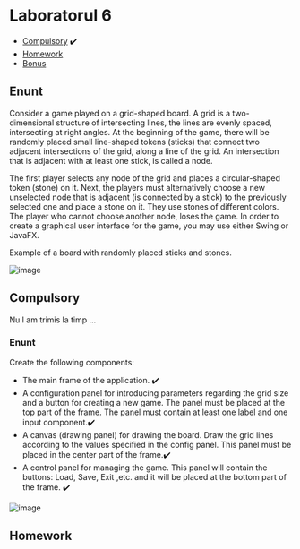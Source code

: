 # Laboratorul 6

  * [Compulsory](#Compulsory) :heavy_check_mark:
  * [Homework](#homework)
  * [Bonus](#bonus)

## Enunt

Consider a game played on a grid-shaped board. A grid is a two-dimensional structure of intersecting lines, the lines are evenly spaced, intersecting at right angles.
At the beginning of the game, there will be randomly placed small line-shaped tokens (sticks) that connect two adjacent intersections of the grid, along a line of the grid.
An intersection that is adjacent with at least one stick, is called a node.

The first player selects any node of the grid and places a circular-shaped token (stone) on it. Next, the players must alternatively choose a new unselected node that is adjacent (is connected by a stick) to the previously selected one and place a stone on it. They use stones of different colors. The player who cannot choose another node, loses the game.
In order to create a graphical user interface for the game, you may use either Swing or JavaFX.

Example of a board with randomly placed sticks and stones.

![image](https://user-images.githubusercontent.com/79217056/161818653-29d46538-b8c2-4f6a-b655-6d41c1c5b5ce.png)

## Compulsory
Nu l am trimis la timp ...
### Enunt

Create the following components:
 * The main frame of the application. :heavy_check_mark:
 * A configuration panel for introducing parameters regarding the grid size and a button for creating a new game. The panel must be placed at the top part of the frame. The panel must contain at least one label and one input component.:heavy_check_mark:
 * A canvas (drawing panel) for drawing the board. Draw the grid lines according to the values specified in the config panel. This panel must be placed in the center part of the frame.:heavy_check_mark:
 * A control panel for managing the game. This panel will contain the buttons: Load, Save, Exit ,etc. and it will be placed at the bottom part of the frame. :heavy_check_mark:

![image](https://user-images.githubusercontent.com/79217056/161819049-b3acfd72-9f27-416c-b8f6-ac1fbc0320a6.png)

## Homework

